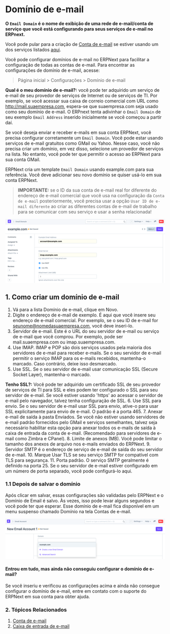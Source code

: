 # Domínio de e-mail


**O `Email Domain` é o nome de exibição de uma rede de e-mail/conta de serviço que você está configurando para seus serviços de e-mail no ERPnext.**


Você pode pular para a criação de [Conta de e-mail](/docs/pt/setting-up/email/email-account) se estiver usando um dos serviços listados [aqui](/docs/pt/setting-up/email/email-inbox#2-create-an-email-domain).


Você pode configurar domínios de e-mail no ERPNext para facilitar a configuração de todas as contas de e-mail. Para encontrar as configurações de domínio de e-mail, acesse:



> 
> Página inicial > Configurações > Domínio de e-mail
> 
> 
> 


**Qual ​​é o meu domínio de e-mail?:** você pode ter adquirido um serviço de e-mail de seu provedor de serviços de Internet ou de serviços de TI. Por exemplo, se você acessar sua caixa de correio comercial com URL como http://mail.suaempresa.com, espera-se que suaempresa.com seja usado como seu domínio de e-mail. O ERPnext tenta adivinhar o `Email Domain` de seu exemplo `Email Address` inserido inicialmente se você começou a partir daí.


Se você deseja enviar e receber e-mails em sua conta ERPNext, você precisa configurar corretamente um `Email Domain`. Você pode estar usando serviços de e-mail gratuitos como GMail ou Yahoo. Nesse caso, você não precisa criar um domínio, em vez disso, selecione um provedor de serviços na lista. No entanto, você pode ter que permitir o acesso ao ERPNext para sua conta GMail.


ERPNext cria um template `Email Domain` usando example.com para sua referência. Você deve adicionar seu novo domínio se quiser usá-lo em sua conta ERPNext.



> 
> **IMPORTANTE:** se o ID da sua conta de e-mail real for diferente do endereço de e-mail comercial que você usa na configuração da `Conta de e-mail` posteriormente, você precisa usar a opção `Usar ID de e-mail diferente` ao criar as diferentes contas de e-mail de trabalho para se comunicar com seu serviço e usar a senha relacionada!
> 
> 
> 


![Email Domain](/files/email-domain.png)


## 1. Como criar um domínio de e-mail


1. Vá para a lista Domínio de e-mail, clique em Novo.
2. Digite o endereço de e-mail de exemplo. É aqui que você insere seu endereço de e-mail comercial. Por exemplo, se o seu ID de e-mail for seunome@nomedasuaempresa.com, você deve inseri-lo.
3. Servidor de e-mail. Este é o URL do seu servidor de e-mail ou serviço de e-mail que você comprou. Por exemplo, pode ser mail.suaempresa.com ou imap.suaempresa.com.
4. Use IMAP. IMAP e POP são dois serviços usados ​​pela maioria dos servidores de e-mail para receber e-mails. Se o seu servidor de e-mail permitir o serviço IMAP para os e-mails recebidos, mantenha-o marcado. Caso contrário, deixe isso desmarcado.
5. Use SSL. Se o seu servidor de e-mail usar comunicação SSL (Secure Socket Layer), mantenha-o marcado.


**Tenho SSL?:** Você pode ter adquirido um certificado SSL de seu provedor de serviços de TI para SSL e eles podem ter configurado o SSL para seu servidor de e-mail. Se você estiver usando 'https' ao acessar o servidor de e-mail pelo navegador, talvez tenha configuração de SSL.
6. Use SSL para envio. Se o seu servidor de e-mail usar SSL para envio, ative-o para usar SSL explicitamente para envio de e-mail. O padrão é a porta 465.
7. Anexar e-mail de saída à pasta Enviados. Se você não estiver usando servidores de e-mail padrão fornecidos pelo GMail e serviços semelhantes, talvez seja necessário habilitar esta opção para anexar todos os e-mails de saída à caixa de entrada da conta de e-mail. (Recomendado para servidores de e-mail como Zimbra e CPanel).
8. Limite de anexos (MB). Você pode limitar o tamanho dos anexos de arquivo nos e-mails enviados do ERPNext.
9. Servidor SMTP é o endereço de serviço de e-mail de saída do seu servidor de e-mail.
10. Marque Usar TLS se seu serviço SMTP for compatível com TLS para segurança.
11. Porta padrão. O serviço SMTP geralmente é definido na porta 25. Se o seu servidor de e-mail estiver configurado em um número de porta separado, você pode configurá-lo aqui.


### 1.1 Depois de salvar o domínio


Após clicar em salvar, essas configurações são validadas pelo ERPNext e o Domínio de Email é salvo. Às vezes, isso pode levar alguns segundos e você pode ter que esperar. Esse domínio de e-mail fica disponível em um menu suspenso chamado Domínio na tela Contas de e-mail.


![Domínio de e-mail na conta de e-mail](/files/email-domain1.png)


#### Entrou em tudo, mas ainda não conseguiu configurar o domínio de e-mail?


Se você inseriu e verificou as configurações acima e ainda não consegue configurar o domínio de e-mail, entre em contato com o suporte do ERPNext em sua conta para obter ajuda.


### 2. Tópicos Relacionados


1. [Conta de e-mail](/docs/pt/setting-up/email/email-account)
2. [Caixa de entrada de e-mail](/docs/pt/setting-up/email/email-inbox)
